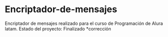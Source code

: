 # Encriptador-de-mensajes
Encriptador de mensajes realizado para el curso de Programación de Alura latam. 
Estado del proyecto: Finalizado
*corrección
